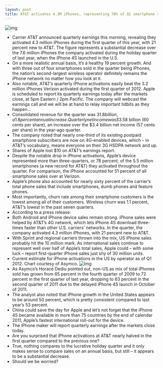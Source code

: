 ```yaml
---
layout: post
title: AT&T activates 4.3M iPhones, representing 78% of Q1 smartphone sales
---
```

![img](http://media.idownloadblog.com/wp-content/uploads/2012/04/att-q112-chart-001.jpeg)
* Carrier AT&T announced quarterly earnings this morning, revealing they activated 4.3 million iPhones during the first quarter of this year, with 21 percent new to AT&T. The figure represents a substantial decrease over the 7.6 million iPhones the company activated during the holiday quarter of last year, when the iPhone 4S launched in the U.S.
* On a more realistic annual basis, it’s a healthy 19 percent growth. And with three out of four smartphones sold in the quarter being iPhones, the nation’s second-largest wireless operator definitely remains the iPhone network no matter how you look at it.
* Also notable, AT&T’s quarterly iPhone activations easily beat the 3.2 million iPhones Verizon activated during the first quarter of 2012. Apple is scheduled to report its quarterly earnings today after the markets close, at 5pm Eastern / 2pm Pacific. The company will webcast the earnings call and we will be at hand to relay important tidbits as they happen…
* Consolidated revenue for the quarter was $31.8 billion, a 1.8 percent annual increase. Quarterly net income was S$3.58 billion (60 cents per share), an increase over the $3.4 billion net income (57 cents per share) in the year-ago quarter.
* The company noted that nearly one-third of its existing postpaid smartphone subscribers are now on 4G-enabled devices, which – in AT&T’s vocabulary, means everyone on their 3G HSDPA network and up.
* Shares of Apple lost $10 on AT&T’s earnings report.
* Despite the notable drop in iPhone activations, Apple’s device represented more than three-quarters, or 78 percent, of the 5.5 million smartphones (a new record for AT&T) they activated throughout the quarter. For comparison, the iPhone accounted for 51 percent of all smartphone sales over at Verizon.
* Apple’s phone also accounted for nearly sixty percent of the carrier’s total phone sales that include smartphones, dumb phones and feature phones.
* Most importantly, churn rate among their smartphone customers is the lowest among all of their customers. Wireless churn was 1.1 percent, AT&T’s lowest in the past seven quarters.
* According to a press release:
* Both Android and iPhone device sales remain strong. iPhone sales were helped by AT&T’s 4G network, which lets iPhone 4S download three-times faster than other U.S. carriers’ networks. In the quarter, the company activated 4.3 million iPhones, with 21 percent new to AT&T.
* With Sprint and regional carriers thrown into the mix, US iPhone sales probably hit the 10 million mark. As international sales continue to represent well over half of Apple’s total sales, Apple could – with some luck – report first-quarter iPhone sales just shy of 30 million units.
* Current estimate for iPhone activations in the US by operator as of Q1 2012. Chart courtesy of Asymco.
![img](http://media.idownloadblog.com/wp-content/uploads/2012/04/iPhone-activation-estimates-by-US-carrier-Asymco.png)
* As Asymco’s Horace Dediu pointed out, non-US as mix of total iPhones sold has grown from 65 percent in the fourth quarter of 2009 to 72 percent in the first quarter of last year, dropping to 63 percent in the second quarter of 2011 due to the delayed iPhone 4S launch in October of 2011.
* The analyst also noted that iPhone growth in the United States appears to be around 50 percent, which is pretty consistent compared to last year’s 53 percent.
* China could save the day for Apple and let’s not forget that the iPhone 4S became available in more than 75 countries by the end of calendar 2011, Apple’s fastest international roll-out for the device.
* The iPhone maker will report quarterly earnings after the markets close today.
* Are you surprised that iPhone activations at AT&T nearly halved in the first quarter compared to the previous one?
* True, nothing compares to the lucrative holiday quarter and it only makes sense to compare sales on an annual basis, but still – it appears to be a substantial decrease.
* Should we be worried?

